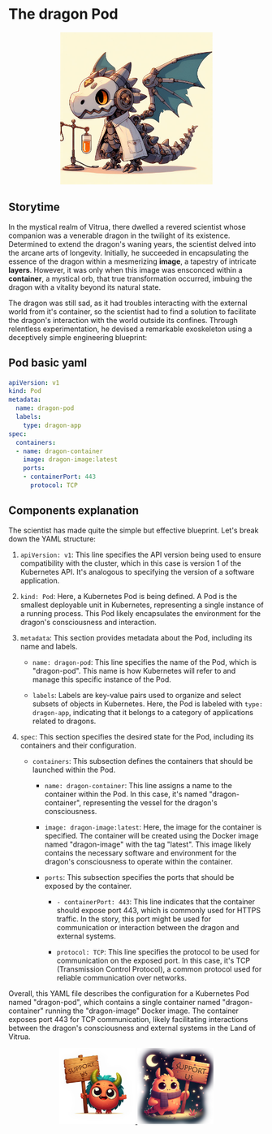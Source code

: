 # The dragon Pod

<div style="text-align:center;">
  <img src="https://github.com/Vitrua/images/blob/main/k8s/dragonscientist.jpg?raw=true" alt="adv" width="300" height="300">
</div>

## Storytime

In the mystical realm of Vitrua, there dwelled a revered scientist whose companion was a venerable dragon in the twilight of its existence. Determined to extend the dragon's waning years, the scientist delved into the arcane arts of longevity. Initially, he succeeded in encapsulating the essence of the dragon within a mesmerizing **image**, a tapestry of intricate **layers**. However, it was only when this image was ensconced within a **container**, a mystical orb, that true transformation occurred, imbuing the dragon with a vitality beyond its natural state.

The dragon was still sad, as it had troubles interacting with the external world from it's container, so the scientist had to find a solution to facilitate the dragon's interaction with the world outside its confines. Through relentless experimentation, he devised a remarkable exoskeleton using a deceptively simple engineering blueprint:

## Pod basic yaml 

```yaml
apiVersion: v1
kind: Pod
metadata:
  name: dragon-pod
  labels:
    type: dragon-app
spec:
  containers:
  - name: dragon-container
    image: dragon-image:latest
    ports:
    - containerPort: 443
      protocol: TCP
```

## Components explanation

The scientist has made quite the simple but effective blueprint. Let's break down the YAML structure:

1. `apiVersion: v1`: This line specifies the API version being used to ensure compatibility with the cluster, which in this case is version 1 of the Kubernetes API. It's analogous to specifying the version of a software application.

2. `kind: Pod`: Here, a Kubernetes Pod is being defined. A Pod is the smallest deployable unit in Kubernetes, representing a single instance of a running process. This Pod likely encapsulates the environment for the dragon's consciousness and interaction.

3. `metadata`: This section provides metadata about the Pod, including its name and labels.

   - `name: dragon-pod`: This line specifies the name of the Pod, which is "dragon-pod". This name is how Kubernetes will refer to and manage this specific instance of the Pod.

   - `labels`: Labels are key-value pairs used to organize and select subsets of objects in Kubernetes. Here, the Pod is labeled with `type: dragon-app`, indicating that it belongs to a category of applications related to dragons.

4. `spec`: This section specifies the desired state for the Pod, including its containers and their configuration.

   - `containers`: This subsection defines the containers that should be launched within the Pod.

     - `name: dragon-container`: This line assigns a name to the container within the Pod. In this case, it's named "dragon-container", representing the vessel for the dragon's consciousness.

     - `image: dragon-image:latest`: Here, the image for the container is specified. The container will be created using the Docker image named "dragon-image" with the tag "latest". This image likely contains the necessary software and environment for the dragon's consciousness to operate within the container.

     - `ports`: This subsection specifies the ports that should be exposed by the container.

       - `- containerPort: 443`: This line indicates that the container should expose port 443, which is commonly used for HTTPS traffic. In the story, this port might be used for communication or interaction between the dragon and external systems.

       - `protocol: TCP`: This line specifies the protocol to be used for communication on the exposed port. In this case, it's TCP (Transmission Control Protocol), a common protocol used for reliable communication over networks.

Overall, this YAML file describes the configuration for a Kubernetes Pod named "dragon-pod", which contains a single container named "dragon-container" running the "dragon-image" Docker image. The container exposes port 443 for TCP communication, likely facilitating interactions between the dragon's consciousness and external systems in the Land of Vitrua.

<div style="text-align:center;">
  <a href="https://patreon.com/Vitrua">
    <img src="https://github.com/Vitrua/images/blob/main/others/supportmonlight.png?raw=true#only-light" alt="wiz" width="150" height="150">
    <img src="https://github.com/Vitrua/images/blob/main/others/supportmon.png?raw=true#only-dark" alt="wiz" width="150" height="150">
  </a>
</div>